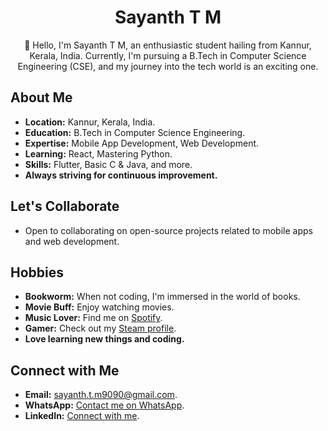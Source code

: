 <div align="center">
  <h1>Sayanth T M</h1>
  <p>👋 Hello, I'm Sayanth T M, an enthusiastic student hailing from Kannur, Kerala, India. Currently, I'm pursuing a B.Tech in Computer Science Engineering (CSE), and my journey into the tech world is an exciting one.</p>
</div>

## About Me

- **Location:** Kannur, Kerala, India.
- **Education:** B.Tech in Computer Science Engineering.
- **Expertise:** Mobile App Development, Web Development.
- **Learning:** React, Mastering Python.
- **Skills:** Flutter, Basic C & Java, and more.
- **Always striving for continuous improvement.**

## Let's Collaborate

- Open to collaborating on open-source projects related to mobile apps and web development.

## Hobbies

- **Bookworm:** When not coding, I'm immersed in the world of books.
- **Movie Buff:** Enjoy watching movies.
- **Music Lover:** Find me on [Spotify](https://open.spotify.com/user/200iwi2ev4ilm139cwlqja6ns).
- **Gamer:** Check out my [Steam profile](https://steamcommunity.com/profiles/76561199091464283/).
- **Love learning new things and coding.**

## Connect with Me

- **Email:** [sayanth.t.m9090@gmail.com](mailto:sayanth.t.m9090@gmail.com).
- **WhatsApp:** [Contact me on WhatsApp](https://wa.me/917012902263).
- **LinkedIn:** [Connect with me](https://www.linkedin.com/in/sayanth-t-m-889759218/).